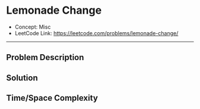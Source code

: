 # Lemonade Change

- Concept: Misc
- LeetCode Link: https://leetcode.com/problems/lemonade-change/

---

## Problem Description

## Solution

## Time/Space Complexity


